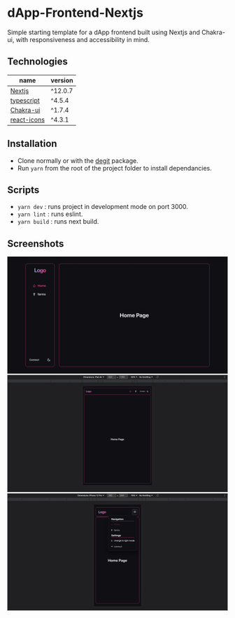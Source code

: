 # dApp-Frontend-Nextjs

Simple starting template for a dApp frontend built using Nextjs and Chakra-ui,
with responsiveness and accessibility in mind.

## Technologies

| name                                                      | version |
| --------------------------------------------------------- | ------- |
| [Nextjs](https://nextjs.org/)                             | ^12.0.7 |
| [typescript](https://www.typescriptlang.org/)             | ^4.5.4  |
| [Chakra-ui](https://chakra-ui.com/)                       | ^1.7.4  |
| [react-icons](https://react-icons.github.io/react-icons/) | ^4.3.1  |

## Installation

-   Clone normally or with the [degit](https://www.npmjs.com/package/degit) package.
-   Run `yarn` from the root of the project folder to install dependancies.

## Scripts

-   `yarn dev` : runs project in development mode on port 3000.
-   `yarn lint` : runs eslint.
-   `yarn build` : runs next build.

## Screenshots

![Desktop view](public/readme_imgs/main.png)
![Tablet view](public/readme_imgs/tablet.png)
![Mobile view](public/readme_imgs/mobile.png)
